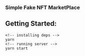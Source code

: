 ### Simple Fake NFT MarketPlace

## Getting Started:

```
<!-- installing deps -->
yarn
<!-- running server -->
yarn start
```
